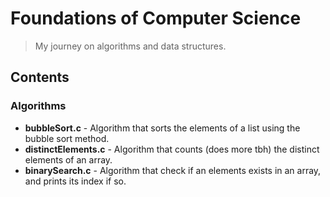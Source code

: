 # Foundations of Computer Science

> My journey on algorithms and data structures.

## Contents

### Algorithms

- **bubbleSort.c** - Algorithm that sorts the elements of a list using the bubble sort method.
- **distinctElements.c** - Algorithm that counts (does more tbh) the distinct elements of an array.
- **binarySearch.c** - Algorithm that check if an elements exists in an array, and prints its index if so.